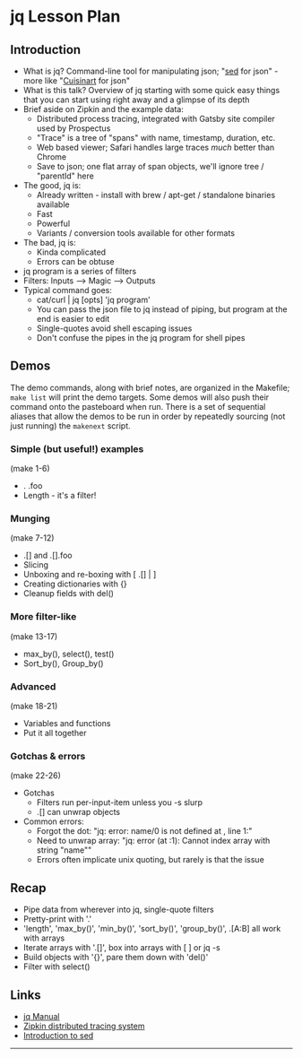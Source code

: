 jq Lesson Plan
==============

Introduction
------------
- What is jq?  Command-line tool for manipulating json; "[sed] for json" - more like "[Cuisinart] for json"
- What is this talk?  Overview of jq starting with some quick easy things that you can start using right away and a glimpse of its depth
- Brief aside on Zipkin and the example data:
  - Distributed process tracing, integrated with Gatsby site compiler used by Prospectus
  - "Trace" is a tree of "spans" with name, timestamp, duration, etc.
  - Web based viewer; Safari handles large traces *much* better than Chrome
  - Save to json; one flat array of span objects, we'll ignore tree / "parentId" here
- The good, jq is:
  - Already written - install with brew / apt-get / standalone binaries available
  - Fast
  - Powerful
  - Variants / conversion tools available for other formats
- The bad, jq is:
  - Kinda complicated
  - Errors can be obtuse
- jq program is a series of filters
- Filters: Inputs —> Magic —> Outputs
- Typical command goes:
  - cat/curl | jq [opts] 'jq program'
  - You can pass the json file to jq instead of piping, but program at the end is easier to edit
  - Single-quotes avoid shell escaping issues
  - Don't confuse the pipes in the jq program for shell pipes


Demos
-----
The demo commands, along with brief notes, are organized in the Makefile; `make list` will print the demo targets.  Some demos will also push their command onto the pasteboard when run.  There is a set of sequential aliases that allow the demos to be run in order by repeatedly sourcing (not just running) the `makenext` script.

### Simple (but useful!) examples
(make 1-6)
- . .foo
- Length - it's a filter!

### Munging
(make 7-12)
- .[] and .[].foo
- Slicing
- Unboxing and re-boxing with [ .[] | ]
- Creating dictionaries with {}
- Cleanup fields with del()

### More filter-like
(make 13-17)
- max_by(), select(), test()
- Sort_by(), Group_by()

### Advanced
(make 18-21)
- Variables and functions
- Put it all together

### Gotchas & errors
(make 22-26)
- Gotchas
  - Filters run per-input-item unless you -s slurp
  - .[] can unwrap objects
- Common errors:
  - Forgot the dot: "jq: error: name/0 is not defined at <top-level>, line 1:"
  - Need to unwrap array: "jq: error (at <stdin>:1): Cannot index array with string "name""
  - Errors often implicate unix quoting, but rarely is that the issue


Recap
-----
- Pipe data from wherever into jq, single-quote filters
- Pretty-print with '.'
- 'length', 'max_by()', 'min_by()', 'sort_by()', 'group_by()', .[A:B] all work with arrays
- Iterate arrays with '.[]', box into arrays with [ ] or jq -s
- Build objects with '{}', pare them down with 'del()'
- Filter with select()


Links
-----
- [jq Manual](https://stedolan.github.io/jq/manual/)
- [Zipkin distributed tracing system](https://zipkin.io)
- [Introduction to sed](http://www.grymoire.com/unix/Sed.html)

[sed]: https://en.wikipedia.org/wiki/Sed
[Cuisinart]: https://en.wikipedia.org/wiki/Cuisinart

---

